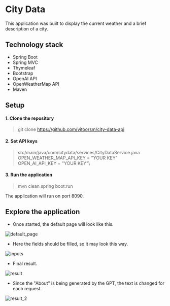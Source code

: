 <h1> City Data </h1>

This application was built to display the current weather and a brief description of a city.

## Technology stack
* Spring Boot
* Spring MVC
* Thymeleaf
* Bootstrap
* OpenAI API
* OpenWeatherMap API
* Maven

## Setup

#### 1. Clone the repository

> git clone https://github.com/vitoorsm/city-data-api

#### 2. Set API keys

> src/main/java/com/citydata/services/CityDataService.java\
> OPEN_WEATHER_MAP_API_KEY = "YOUR KEY"\
> OPEN_AI_API_KEY = "YOUR KEY"\

#### 3. Run the application

> mvn clean spring boot:run

The application will run on port 8090.

## Explore the application

* Once started, the default page will look like this.

![default_page](https://user-images.githubusercontent.com/111457616/227644895-4de5c3ca-9dd7-44fc-8c98-67447273bb00.png)

* Here the fields should be filled, so it may look this way.

![inputs](https://user-images.githubusercontent.com/111457616/227645458-a5830bc5-669c-40a8-bedb-637e39aaf59c.png)

* Final result.

![result](https://user-images.githubusercontent.com/111457616/227645828-59fce4ca-bc0e-4a06-ad49-71c00e310379.png)

* Since the "About" is being generated by the GPT, the text is changed for each request.

![result_2](https://user-images.githubusercontent.com/111457616/227646100-e4cc5581-9c79-47d6-9b7b-03f7d729562d.png)


